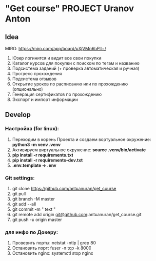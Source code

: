 # "Get course" PROJECT Uranov Anton

## Idea
MIRO: https://miro.com/app/board/uXjVMn6bPlI=/

1. Юзер логинится и видит все свои покупки
2. Каталог курсов для покупки с поиском по тегам и названию
3. Подсистема заданий (+ проверка автоматическая и ручная)
4. Прогресс прохождения
5. Подсистема отзывов
6. Открытие уроков по расписанию или по прохождению (опционально)
7. Генерация сертификатов по прохождению
8. Экспорт и импорт информации

## Develop

### Настройка (for linux):
1. Переходим в корень Проекта и создаем вортуальное окружение: **python3 -m venv .venv**
2. Активируем виртуальное окружение: **source .venv/bin/activate**
3. **pip install -r requirements.txt**
4. **pip install -r requirements-dev.txt**
5. **.env.template -> .env**


### Git settings:
1. git clone https://github.com/antuanuran/get_course
2. git pull
3. git branch -M master
4. git add --all
5. git commit -m " text "
6. git remote add origin git@github.com:antuanuran/get_course.git
7. git push -u origin master

### для инфо по Докеру:
1. Проверить порты:  netstat -ntlp | grep 80
2. Остановить порт:  fuser -n tcp -k 8000
3. Остановить nginx: systemctl stop nginx
